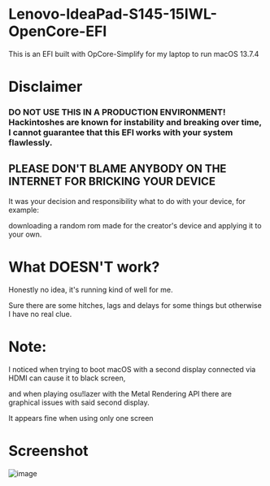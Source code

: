 # Lenovo-IdeaPad-S145-15IWL-OpenCore-EFI
This is an EFI built with OpCore-Simplify for my laptop to run macOS 13.7.4

# Disclaimer
### DO NOT USE THIS IN A PRODUCTION ENVIRONMENT! Hackintoshes are known for instability and breaking over time, I cannot guarantee that this EFI works with your system flawlessly.

## PLEASE DON'T BLAME ANYBODY ON THE INTERNET FOR BRICKING YOUR DEVICE
It was your decision and responsibility what to do with your device, for example: 

downloading a random rom made for the creator's device and applying it to your own.

# What DOESN'T work?
Honestly no idea, it's running kind of well for me.

Sure there are some hitches, lags and delays for some things but otherwise I have no real clue.

# Note:
I noticed when trying to boot macOS with a second display connected via HDMI can cause it to black screen,

and when playing osu!lazer with the Metal Rendering API there are graphical issues with said second display.

It appears fine when using only one screen

# Screenshot
![image](https://github.com/user-attachments/assets/22e47ebe-bd4e-4006-bcf1-c13d4f6d40f7)



